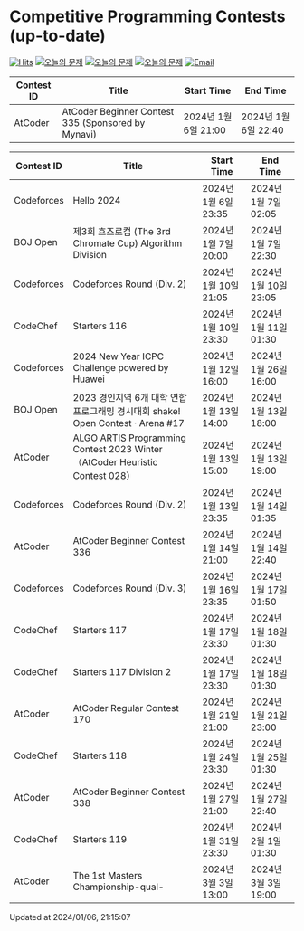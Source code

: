Competitive Programming Contests (up-to-date)
========
[![Hits](https://hits.seeyoufarm.com/api/count/incr/badge.svg?url=https%3A%2F%2Fgithub.com%2Fika9810%2FCompetitive-Programming-Contests&count_bg=%2379C83D&title_bg=%23555555&icon=&icon_color=%23E7E7E7&title=hits&edge_flat=false)](https://hits.seeyoufarm.com)
[![오늘의 문제](https://img.shields.io/badge/Today's%20ABC-Link-lightpink)](https://github.com/ika9810/Atcoder-Daily-Contests/blob/main/ABC.md) 
[![오늘의 문제](https://img.shields.io/badge/Today's%20ARC-Link-orange)](https://github.com/ika9810/Atcoder-Daily-Contests/blob/main/ARC.md) 
[![오늘의 문제](https://img.shields.io/badge/Today's%20AGC-Link-red)](https://github.com/ika9810/Atcoder-Daily-Contests/blob/main/AGC.md) 
[![Email](https://img.shields.io/badge/Email-ika7204@naver.com-ff69b4)](mailTo:ika7204@naver.com)

 Contest ID | Title | Start Time | End Time |
---|---|---|---|
| AtCoder | AtCoder Beginner Contest 335 (Sponsored by Mynavi) | 2024년 1월 6일 21:00 | 2024년 1월 6일 22:40 |

 Contest ID | Title | Start Time | End Time |
---|---|---|---|
| Codeforces | Hello 2024 | 2024년 1월 6일 23:35 | 2024년 1월 7일 02:05 |
| BOJ Open | 제3회 흐즈로컵 (The 3rd Chromate Cup) Algorithm Division | 2024년 1월 7일 20:00 | 2024년 1월 7일 22:30 |
| Codeforces | Codeforces Round (Div. 2) | 2024년 1월 10일 21:05 | 2024년 1월 10일 23:05 |
| CodeChef | Starters 116 | 2024년 1월 10일 23:30 | 2024년 1월 11일 01:30 |
| Codeforces | 2024 New Year ICPC Challenge powered by Huawei | 2024년 1월 12일 16:00 | 2024년 1월 26일 16:00 |
| BOJ Open | 2023 경인지역 6개 대학 연합 프로그래밍 경시대회 shake! Open Contest · Arena #17 | 2024년 1월 13일 14:00 | 2024년 1월 13일 18:00 |
| AtCoder | ALGO ARTIS Programming Contest 2023 Winter（AtCoder Heuristic Contest 028） | 2024년 1월 13일 15:00 | 2024년 1월 13일 19:00 |
| Codeforces | Codeforces Round (Div. 2) | 2024년 1월 13일 23:35 | 2024년 1월 14일 01:35 |
| AtCoder | AtCoder Beginner Contest 336 | 2024년 1월 14일 21:00 | 2024년 1월 14일 22:40 |
| Codeforces | Codeforces Round (Div. 3) | 2024년 1월 16일 23:35 | 2024년 1월 17일 01:50 |
| CodeChef | Starters 117 | 2024년 1월 17일 23:30 | 2024년 1월 18일 01:30 |
| CodeChef | Starters 117 Division 2 | 2024년 1월 17일 23:30 | 2024년 1월 18일 01:30 |
| AtCoder | AtCoder Regular Contest 170 | 2024년 1월 21일 21:00 | 2024년 1월 21일 23:00 |
| CodeChef | Starters 118 | 2024년 1월 24일 23:30 | 2024년 1월 25일 01:30 |
| AtCoder | AtCoder Beginner Contest 338 | 2024년 1월 27일 21:00 | 2024년 1월 27일 22:40 |
| CodeChef | Starters 119 | 2024년 1월 31일 23:30 | 2024년 2월 1일 01:30 |
| AtCoder | The 1st Masters Championship-qual- | 2024년 3월 3일 13:00 | 2024년 3월 3일 19:00 |

Updated at 2024/01/06, 21:15:07
